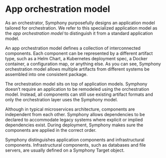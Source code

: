# App orchestration model

As an orchestrator, Symphony purposefully designs an application model tailored for orchestration. We refer to this specialized application model as the *app orchestration model* to distinguish it from a standard application model.

An app orchestration model defines a collection of interconnected components. Each component can be represented by a different artifact type, such as a Helm Chart, a Kubernetes deployment spec, a Docker container, a configuration map, or anything else. As you can see, Symphony orchestration model allows multiple artifacts from different systems be assembled into one consistent package. 

The orchestration model sits on top of application models. Symphony doesn’t require an application to be remodeled using the orchestration model. Instead, all components can still use existing artifact formats and only the orchestration layer uses the Symphony model.

Although in typical microservices architecture, components are independent from each other. Symphony allows dependencies to be declared to accommodate legacy systems where explicit or implied dependencies exist. During deployment, Symphony makes sure the components are applied in the correct order.

Symphony distinguishes application components and infrastructural components. Infrastructural components, such as databases and file servers, are usually defined on a Symphony Target object. 